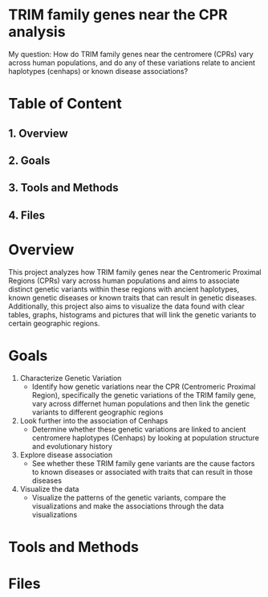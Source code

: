 # TRIM family genes near the CPR analysis
 My question: How do TRIM family genes near the centromere (CPRs) vary across human populations, and do any of these variations relate to ancient haplotypes (cenhaps) or known disease associations?

# Table of Content
## 1. Overview
## 2. Goals
## 3. Tools and Methods
## 4. Files

# Overview
This project analyzes how TRIM family genes near the Centromeric Proximal Regions (CPRs) vary across human populations and aims to associate distinct genetic variants within these regions with ancient haplotypes, known genetic diseases or known traits that can result in genetic diseases. Additionally, this project also aims to visualize the data found with clear tables, graphs, histograms and pictures that will link the genetic variants to certain geographic regions.


# Goals
  1. Characterize Genetic Variation
     - Identify how genetic variations near the CPR (Centromeric Proximal Region), specifically the genetic variations of the TRIM family gene, vary across differnet human populations and then link the genetic variants to different geographic regions
  2. Look further into the association of Cenhaps
     - Determine whether these genetic variations are linked to ancient centromere haplotypes (Cenhaps) by looking at population structure and evolutionary history
  3. Explore disease association
     - See whether these TRIM family gene variants are the cause factors to known diseases or associated with traits that can result in those diseases
  4. Visualize the data
     - Visualize the patterns of the genetic variants, compare the visualizations and make the associations through the data visualizations

# Tools and Methods
# Files
